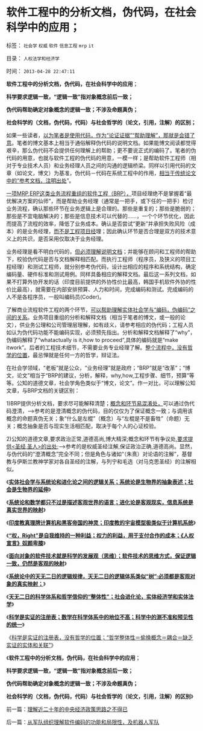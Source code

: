 # 软件工程中的分析文档，伪代码，在社会科学中的应用；

标签： `社会学` `权威` `软件` `信息工程` `mrp` `it` 

目录： `人权法学和经济学`

时间： `2013-04-28 22:47:11`

**软件工程中的分析文档，伪代码，在社会科学中的应用**；

**科学要求逻辑一致，“逻辑一致”指对象概念前后一致；**

**伪代码帮助确定对象概念的逻辑一致；不涉及命题真伪；**

**社会科学的（文档，伪代码，代码）与社会哲学的（论文，引用，注解）的区别；**

如果一些读者，[以为笔者是使用代码，作为“论证证据”“帮助理解”，那就是会错了意](../../../2009/10/31/人权利益交换对象伪代码逻辑.md)。笔者的博文基本上相当于通俗解释伪代码的说明文档。如果能博文阅读都觉得艰辛，那么伪代码不会提供任何理解上的帮助；更不要说正式的编码了。笔者的伪代码的用意，也就与软件工程的伪代码的用意，一模一样；是帮助软件工程师（相对于专业技术人员）和业务经理人员之间的沟通的逻辑桥梁。同样以引用代码的文章（如论文，博文）为基准，伪代码－代码在系统工程中的作用，[相当于传统论文中的“参考文档，注明出处](../../../2008/8/31/“大学无书”，远离中国式诡辩！.md)”。

[一项MRP,ERP这类业务流程重组的软件工程（BRP），](../../../2009/10/25/国企的重组，和属性耦合，及失败的抽象.md)项目经理绝不是掌握着“最优解决方案的仙师”，而是帮助业务经理（通常是一把手，或下任的一把手）检讨业务流程，确认那些环节在业务逻辑上是合理的。那些是重复的；那些是脆弱的；那些是不宜电脑解决的；那些是信息技术可以代替的……，一个个环节优化，因此而提高了流程的效率，降低了业务成本。确认是否尝试“更新”并承担失败风险（成本）的是业务经理，[而不是工程项目经](../../../2009/4/15/用人之道！不应道德责难行业专家.md)理；因此确认环节是否合理是双方的技术意义上的共识，是否采用仅取决于业务经理。

业务经理是看不明白代码的，[但必须理解说明文档](../../../2009/4/14/有谁见过引经据典高尚的工程分析.md)；并能够在顾问和工程师的帮助下，校验伪代码是否与文档解释相匹配。而执行工程师（程序员，及狭义的项目工程经理）和测试工程师，就分别参考伪代码，设计出相应的程序和系统结构，确定编码量、硬件标准和测试用例。同样具备相应的解释文档。最后这一系列文档，如果不打算外协开发的话（印度目前提供的外协性价比最高，韩国手机软件外协的性价比最高），就需要在内部安排预算、人力和时间，完成编码和测试。完成编码的人不是各程序员，一般叫编码员(Coder)。

了解商业流程软件工程的两个环节，[可以帮助理解实体社会学与“编码，伪编码”之间的关系](../../../2011/5/22/面向对象的社会科学.md)。业务项目重组的分析和解释文档（相当于笔者的博文，或一般的论文），供业务公理和公司管理层理解，如有歧义，请参考相应的伪代码；工程人员如认为伪代码功能不能编码实现，必须预先指出。分析和解释文档解释了“why”，伪编码解释了“whatactually is it,how to proceed”,具体的编码就是“make itwork”。后者的工程技术细节，不需要业务专业经理了解。[整个流程中，没有哲学的位置](../../../2012/3/15/科学中没有哲学的位置；信仰的位置在那里？.md)，最忌惮就是任何一方的哲学，辩证法。

在社会学领域，“老板”就是公众，“业务经理”就是政府；“BRP”就是“改革”；“博文，论文”相当于“BRP的建议，分析，解释，why,how,工程步骤、细节，预算”等等。公知的道德文章，社会学角色类似于“博文，论文”。作一对比，可以理解公知文章，与BRP文档的关键区别：

1)BRP提供分析文档，要求尽可能解释清楚；[概念和环节易混淆处，](../../../2011/3/3/语文也可成科学；沟通的科学.md)可以通过伪代码澄清，——>参考的是澄清概念的伪代码，目的仅仅为了保证概念一致；与调用该概念的命题真伪无关；象“什么是左棍”（概念）与“左棍是不是畜牲”（命题）无关；概念抽象是否与现实生活相匹配，取决于每个人的心证校验。

2)公知的道德文章,要求政治正常,道德高尚,博大精深;概念和环节有争议处,[要求提供<圣经,圣人>的出处;](../../../2012/7/17/自然科学中的神学八股；在社会科学中复辟“神学”.md)——>参考的是权威圣经注解,保证政治正确,道德高尚。显然，与伪代码的“澄清概念”完全不同；但是角色与诸如“（朱熹）对论语的注解”，基督教与伊斯兰教神学家对各自圣经的注解，与列宁和毛选（对马克思圣经）的注解相似。

《[**实体社会学与系统论和进化论之间的逻辑关系；系统论是生物界的抽象表述；社会是生物界的延伸**](../../../2012/3/12/数学－系统论和社会进化论之间的逻辑关系.md)》

《[**系统论和数学都只不过是描述客观世界的语言；进化论是客观现实，信息系统是真实世界的映射**](../../../2012/3/12/进化论是现实，信息系统是现实的映射.md)》

《[**印度教真理牌计算机和黑客帝国的神灵；印度教的宇宙模型极类似于计算机系统**](../../../2012/3/12/印度教的真理牌巨型机中的黑客帝国.md)》

《[**“权，Right”是自我维持的一种利益；权力的利益，用于支付合作的成本；《人权宣言》奴颜卑膝**](../../../2012/3/14/《人权宣言》中的大政府观念和奴颜卑膝；.md)》

《[**面向对象的软件技术就是科学的发展观（思维）；软件技术的思维方式，保证逻辑一致，仍然是客观的映射**](../../../2012/3/14/面向对象的“科学发展观”.md)》

《[**系统论中的天无二日的逻辑规律，天无二日的逻辑体系类似“树”;必须都是客观对象的真实映射；**](../../../2012/3/14/系统论,进化论和信息系统.md)》

《[**天无二日的科学体系和哲学信仰的“整体性”；社会进化论，实体经济学和实体法学**](../../../2012/3/14/天无二日的科学和哲学信仰的“整体性”.md)》

《[**科学是实证的注册表；数学在科学体系中的地位不高；科学中的测不准和预见性的统一**](../../../2012/3/15/科学是实证的注册表，数学不是必要的；.md)》

《[科学是实证的注册表，没有哲学的位置；“哲学整体性＝偷换概念＝耦合＝缺乏实证的实体和关联”](../../../2012/3/15/科学中没有哲学的位置；信仰的位置在那里？.md)》

《**软件工程中的分析文档，伪代码，在社会科学中的应用**；

**科学要求逻辑一致，“逻辑一致”指对象概念前后一致；**

**伪代码帮助确定对象概念的逻辑一致；不涉及命题真伪；**

**社会科学的（文档，伪代码，代码）与社会哲学的（论文，引用，注解）的区别**》



前一篇：[理解近二十年的中央经济政策思路之不得已](../../../2013/4/27/理解近二十年的中央经济政策思路之不得已.md)

后一篇：[从军队组织理解软件编码的功能和局限性，及机器人军队](../../../2013/4/28/从军队组织理解软件编码的功能和局限性，及机器人军队.md)